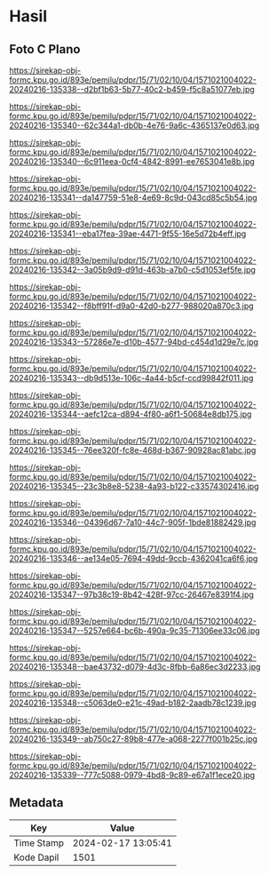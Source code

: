 # Hasil

## Foto C Plano

https://sirekap-obj-formc.kpu.go.id/893e/pemilu/pdpr/15/71/02/10/04/1571021004022-20240216-135338--d2bf1b63-5b77-40c2-b459-f5c8a51077eb.jpg

https://sirekap-obj-formc.kpu.go.id/893e/pemilu/pdpr/15/71/02/10/04/1571021004022-20240216-135340--62c344a1-db0b-4e76-9a6c-4365137e0d63.jpg

https://sirekap-obj-formc.kpu.go.id/893e/pemilu/pdpr/15/71/02/10/04/1571021004022-20240216-135340--6c911eea-0cf4-4842-8991-ee7653041e8b.jpg

https://sirekap-obj-formc.kpu.go.id/893e/pemilu/pdpr/15/71/02/10/04/1571021004022-20240216-135341--da147759-51e8-4e69-8c9d-043cd85c5b54.jpg

https://sirekap-obj-formc.kpu.go.id/893e/pemilu/pdpr/15/71/02/10/04/1571021004022-20240216-135341--eba17fea-39ae-4471-9f55-16e5d72b4eff.jpg

https://sirekap-obj-formc.kpu.go.id/893e/pemilu/pdpr/15/71/02/10/04/1571021004022-20240216-135342--3a05b9d9-d91d-463b-a7b0-c5d1053ef5fe.jpg

https://sirekap-obj-formc.kpu.go.id/893e/pemilu/pdpr/15/71/02/10/04/1571021004022-20240216-135342--f8bff91f-d9a0-42d0-b277-988020a870c3.jpg

https://sirekap-obj-formc.kpu.go.id/893e/pemilu/pdpr/15/71/02/10/04/1571021004022-20240216-135343--57286e7e-d10b-4577-94bd-c454d1d29e7c.jpg

https://sirekap-obj-formc.kpu.go.id/893e/pemilu/pdpr/15/71/02/10/04/1571021004022-20240216-135343--db9d513e-106c-4a44-b5cf-ccd99842f011.jpg

https://sirekap-obj-formc.kpu.go.id/893e/pemilu/pdpr/15/71/02/10/04/1571021004022-20240216-135344--aefc12ca-d894-4f80-a6f1-50684e8db175.jpg

https://sirekap-obj-formc.kpu.go.id/893e/pemilu/pdpr/15/71/02/10/04/1571021004022-20240216-135345--76ee320f-fc8e-468d-b367-90928ac81abc.jpg

https://sirekap-obj-formc.kpu.go.id/893e/pemilu/pdpr/15/71/02/10/04/1571021004022-20240216-135345--23c3b8e8-5238-4a93-b122-c33574302416.jpg

https://sirekap-obj-formc.kpu.go.id/893e/pemilu/pdpr/15/71/02/10/04/1571021004022-20240216-135346--04396d67-7a10-44c7-905f-1bde81882429.jpg

https://sirekap-obj-formc.kpu.go.id/893e/pemilu/pdpr/15/71/02/10/04/1571021004022-20240216-135346--ae134e05-7694-49dd-9ccb-4362041ca6f6.jpg

https://sirekap-obj-formc.kpu.go.id/893e/pemilu/pdpr/15/71/02/10/04/1571021004022-20240216-135347--97b38c19-8b42-428f-97cc-26467e8391f4.jpg

https://sirekap-obj-formc.kpu.go.id/893e/pemilu/pdpr/15/71/02/10/04/1571021004022-20240216-135347--5257e664-bc6b-490a-9c35-71306ee33c06.jpg

https://sirekap-obj-formc.kpu.go.id/893e/pemilu/pdpr/15/71/02/10/04/1571021004022-20240216-135348--bae43732-d079-4d3c-8fbb-6a86ec3d2233.jpg

https://sirekap-obj-formc.kpu.go.id/893e/pemilu/pdpr/15/71/02/10/04/1571021004022-20240216-135348--c5063de0-e21c-49ad-b182-2aadb78c1239.jpg

https://sirekap-obj-formc.kpu.go.id/893e/pemilu/pdpr/15/71/02/10/04/1571021004022-20240216-135349--ab750c27-89b8-477e-a068-2277f001b25c.jpg

https://sirekap-obj-formc.kpu.go.id/893e/pemilu/pdpr/15/71/02/10/04/1571021004022-20240216-135339--777c5088-0979-4bd8-9c89-e67a1f1ece20.jpg


## Metadata

| Key        | Value               |
| ---------- | ------------------- |
| Time Stamp | 2024-02-17 13:05:41 |
| Kode Dapil | 1501                |



